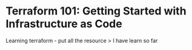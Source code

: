 # Terraform 101: Getting Started with Infrastructure as Code


Learning terraform  - put all the resource > I have learn so far 
